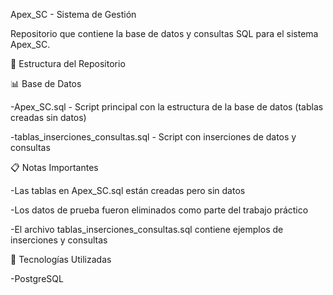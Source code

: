 Apex_SC - Sistema de Gestión

Repositorio que contiene la base de datos y consultas SQL para el sistema Apex_SC.

📁 Estructura del Repositorio

📊 Base de Datos

-Apex_SC.sql - Script principal con la estructura de la base de datos (tablas creadas sin datos)

-tablas_inserciones_consultas.sql - Script con inserciones de datos y consultas

📋 Notas Importantes

-Las tablas en Apex_SC.sql están creadas pero sin datos

-Los datos de prueba fueron eliminados como parte del trabajo práctico

-El archivo tablas_inserciones_consultas.sql contiene ejemplos de inserciones y consultas

🔧 Tecnologías Utilizadas

-PostgreSQL

